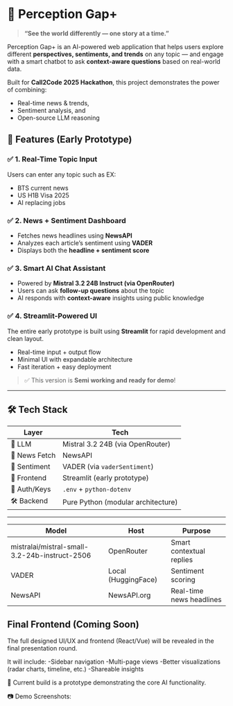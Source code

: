 # 🧠 Perception Gap+

> **“See the world differently — one story at a time.”**

Perception Gap+ is an AI-powered web application that helps users explore different **perspectives, sentiments, and trends** on any topic — and engage with a smart chatbot to ask **context-aware questions** based on real-world data.

Built for **Call2Code 2025 Hackathon**, this project demonstrates the power of combining:
- Real-time news & trends,
- Sentiment analysis, and
- Open-source LLM reasoning


## 🚀 Features (Early Prototype)

### ✅ 1. Real-Time Topic Input
Users can enter any topic such as EX: 
- BTS current news
- US H1B Visa 2025
- AI replacing jobs

### ✅ 2. News + Sentiment Dashboard
- Fetches news headlines using **NewsAPI**
- Analyzes each article’s sentiment using **VADER**
- Displays both the **headline + sentiment score**

### ✅ 3. Smart AI Chat Assistant
- Powered by **Mistral 3.2 24B Instruct (via OpenRouter)**
- Users can ask **follow-up questions** about the topic
- AI responds with **context-aware** insights using public knowledge

### ✅ 4. Streamlit-Powered UI
The entire early prototype is built using **Streamlit** for rapid development and clean layout.

- Real-time input + output flow
- Minimal UI with expandable architecture
- Fast iteration + easy deployment

> ✅ This version is **Semi working and ready for demo**!

---

## 🛠️ Tech Stack

| Layer        | Tech                                   |
|--------------|----------------------------------------|
| 🧠 LLM        | Mistral 3.2 24B (via OpenRouter)       |
| 📰 News Fetch | NewsAPI                                |
| 🧪 Sentiment  | VADER (via `vaderSentiment`)           |
| 🎨 Frontend   | Streamlit (early prototype)            |
| 🧠 Auth/Keys  | `.env` + `python-dotenv`               |
| 🛠 Backend    | Pure Python (modular architecture)     |

---

| Model                                           | Host                | Purpose                  |
| ----------------------------------------------- | ------------------- | ------------------------ |
| mistralai/mistral-small-3.2-24b-instruct-2506   | OpenRouter          | Smart contextual replies |
| VADER                                           | Local (HuggingFace) | Sentiment scoring        |
| NewsAPI                                         | NewsAPI.org         | Real-time news headlines |

## Final Frontend (Coming Soon)
The full designed UI/UX and frontend (React/Vue) will be revealed in the final presentation round.

It will include:
-Sidebar navigation
-Multi-page views
-Better visualizations (radar charts, timeline, etc.)
-Shareable insights

🔧 Current build is a prototype demonstrating the core AI functionality.

📷 Demo Screenshots: 


